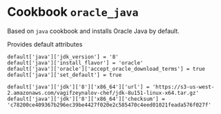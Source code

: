 # Cookbook `oracle_java`

Based on `java` cookbook and installs Oracle Java by default.

Provides default attributes

    default['java']['jdk_version'] = '8'
    default['java']['install_flavor'] = 'oracle'
    default['java']['oracle']['accept_oracle_download_terms'] = true
    default['java']['set_default'] = true
    
    default['java']['jdk']['8']['x86_64']['url'] = 'https://s3-us-west-2.amazonaws.com/vagifzeynalov-chef/jdk-8u151-linux-x64.tar.gz'
    default['java']['jdk']['8']['x86_64']['checksum'] = 'c78200ce409367b296ec39be4427f020e2c585470c4eed01021feada576f027f'
